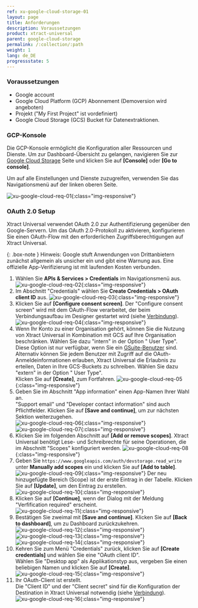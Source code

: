 ```yaml
---
ref: xu-google-cloud-storage-01
layout: page
title: Anforderungen
description: Voraussetzungen
product: xtract-universal
parent: google-cloud-storage
permalink: /:collection/:path
weight: 1
lang: de_DE
progressstate: 5
---
```


### Voraussetzungen
- Google account
- Google Cloud Platform (GCP) Abonnement (Demoversion wird angeboten)
- Projekt ("My First Project" ist  vordefiniert)
- Google Cloud Storage (GCS) Bucket für Datenextraktionen.

### GCP-Konsole
Die GCP-Konsole ermöglicht die Konfiguration aller Ressourcen und Dienste. 
Um zur Dashboard-Übersicht zu gelangen, navigieren Sie zur [Google Cloud Storage](https://cloud.google.com/storage) Seite und klicken Sie auf **[Console]** oder **[Go to console]**. 

Um auf alle Einstellungen und Dienste zuzugreifen, verwenden Sie das Navigationsmenü auf der linken oberen Seite.

![xu-google-cloud-req-01](/img/content/xu/googlecloudstorage/xu-google-cloud-req-01.png){:class="img-responsive"}
 
### OAuth 2.0 Setup
Xtract Universal verwendet OAuth 2.0 zur Authentifizierung gegenüber den Google-Servern.
Um das OAuth 2.0-Protokoll zu aktivieren, konfigurieren Sie einen OAuth-Flow mit den erforderlichen Zugriffsberechtigungen auf Xtract Universal.

{: .box-note }
Hinweis: Google stuft Anwendungen von Drittanbietern zunächst allgemein als unsicher ein und gibt eine Warnung aus. 
Eine offizielle App-Verifizierung ist mit laufenden Kosten verbunden. 

1. Wählen Sie **APIs & Services > Credentials** im Navigationsmenü aus.
![xu-google-cloud-req-02](/img/content/xu/googlecloudstorage/xu-google-cloud-req-02.png){:class="img-responsive"}
2. Im Abschnitt "Credentials" wählen Sie **Create Credentials > OAuth client ID** aus.
![xu-google-cloud-req-03](/img/content/xu/googlecloudstorage/xu-google-cloud-req-03.png){:class="img-responsive"}
3. Klicken Sie auf **[Configure consent screen]**. Der "Configure consent screen" wird mit dem OAuth-Flow verarbeitet, der beim Verbindungsaufbau im Designer gestartet wird (siehe [Verbindung](./connection#gcs-settings)).
![xu-google-cloud-req-04](/img/content/xu/googlecloudstorage/xu-google-cloud-req-04.png){:class="img-responsive"}
4. Wenn Ihr Konto zu einer Organisation gehört, können Sie die Nutzung von Xtract Universal in Kombination mit GCS auf Ihre Organisation beschränken. Wählen Sie dazu "intern" in der Option " User Type".  Diese Option ist nur verfügbar, wenn Sie ein [GSuite-Benutzer](https://gsuite.google.com/) sind. <br>
Alternativ können Sie jedem Benutzer mit Zugriff auf die OAuth-Anmeldeinformationen erlauben, Xtract Universal die Erlaubnis zu erteilen, Daten in Ihre GCS-Buckets zu schreiben. Wählen Sie dazu "extern" in der Option " User Type". <br> 
Klicken Sie auf **[Create]**, zum Fortfahren.
![xu-google-cloud-req-05](/img/content/xu/googlecloudstorage/xu-google-cloud-req-05.png){:class="img-responsive"}
5. Geben Sie im Abschnitt "App information" einen App-Namen Ihrer Wahl an. <br>
"Support email" und "Developer contact information" sind auch Pflichtfelder. Klicken Sie auf **[Save and continue]**, um zur nächsten Sektion weiterzugehen. <br>
![xu-google-cloud-req-06](/img/content/xu/googlecloudstorage/xu-google-cloud-req-06.png){:class="img-responsive"}
![xu-google-cloud-req-07](/img/content/xu/googlecloudstorage/xu-google-cloud-req-07.png){:class="img-responsive"}
6. Klicken Sie im folgenden Abschnitt auf **[Add or remove scopes]**.
Xtract Universal benötigt Lese- und Schreibrechte für seine Operationen, die im Abschnitt "Scopes" konfiguriert werden.
![xu-google-cloud-req-08](/img/content/xu/googlecloudstorage/xu-google-cloud-req-08.png){:class="img-responsive"}
7. Geben Sie `https://www.googleapis.com/auth/devstorage.read_write` unter **Manually add scopes** ein und klicken Sie auf **[Add to table]**.
![xu-google-cloud-req-09](/img/content/xu/googlecloudstorage/xu-google-cloud-req-09.png){:class="img-responsive"}
Der neu hinzugefügte Bereich (Scope) ist der erste Eintrag in der Tabelle. Klicken Sie auf **[Update]**, um den Eintrag zu erstellen. 
![xu-google-cloud-req-10](/img/content/xu/googlecloudstorage/xu-google-cloud-req-10.png){:class="img-responsive"}
8. Klicken Sie auf **[Continue]**, wenn der Dialog mit der Meldung "Verfification required" erscheint. <br>
![xu-google-cloud-req-11](/img/content/xu/googlecloudstorage/xu-google-cloud-req-11.png){:class="img-responsive"}
9. Bestätigen Sie zweimal mit **[Save and continue]**. Klicken Sie auf **[Back to dashboard]**, um zu Dashboard zurückzukehren.      
![xu-google-cloud-req-12](/img/content/xu/googlecloudstorage/xu-google-cloud-req-12.png){:class="img-responsive"}
![xu-google-cloud-req-13](/img/content/xu/googlecloudstorage/xu-google-cloud-req-13.png){:class="img-responsive"}
![xu-google-cloud-req-14](/img/content/xu/googlecloudstorage/xu-google-cloud-req-14.png){:class="img-responsive"}
10. Kehren Sie zum Menü "Credentials" zurück, klicken Sie auf **[Create credentials]** und wählen Sie eine "OAuth client ID". <br>
Wählen Sie "Desktop app" als Applikationstyp aus, vergeben Sie einen beliebigen Namen und klicken Sie auf **[Create]**.
![xu-google-cloud-req-15](/img/content/xu/googlecloudstorage/xu-google-cloud-req-15.png){:class="img-responsive"}
11. Ihr OAuth-Client ist erstellt. <br>
Die "Client ID" und der "Client secret" sind für die Konfiguration der Destination in Xtract Universal notwendig (siehe [Verbindung](./connection)).
![xu-google-cloud-req-16](/img/content/xu/googlecloudstorage/xu-google-cloud-req-16.png){:class="img-responsive"}

